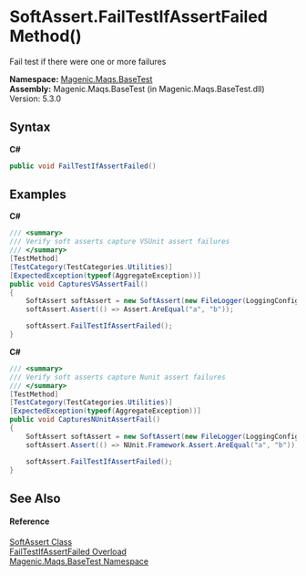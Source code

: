 # SoftAssert.FailTestIfAssertFailed Method()
 

Fail test if there were one or more failures

**Namespace:**&nbsp;<a href="MAQS_5/BaseTest_AUTOGENERATED/Magenic-Maqs-BaseTest_Namespace">Magenic.Maqs.BaseTest</a><br />**Assembly:**&nbsp;Magenic.Maqs.BaseTest (in Magenic.Maqs.BaseTest.dll) Version: 5.3.0

## Syntax

**C#**<br />
``` C#
public void FailTestIfAssertFailed()
```


## Examples

**C#**<br />
``` C#
/// <summary>
/// Verify soft asserts capture VSUnit assert failures
/// </summary>
[TestMethod]
[TestCategory(TestCategories.Utilities)]
[ExpectedException(typeof(AggregateException))]
public void CapturesVSAssertFail()
{
    SoftAssert softAssert = new SoftAssert(new FileLogger(LoggingConfig.GetLogDirectory(), "UnitTests.SoftAssertUnitTests.RespectVSFailsFails"));
    softAssert.Assert(() => Assert.AreEqual("a", "b"));

    softAssert.FailTestIfAssertFailed();
}
```

**C#**<br />
``` C#
/// <summary>
/// Verify soft asserts capture Nunit assert failures
/// </summary>
[TestMethod]
[TestCategory(TestCategories.Utilities)]
[ExpectedException(typeof(AggregateException))]
public void CapturesNUnitAssertFail()
{
    SoftAssert softAssert = new SoftAssert(new FileLogger(LoggingConfig.GetLogDirectory(), "UnitTests.SoftAssertUnitTests.RespectNUnitFails"));
    softAssert.Assert(() => NUnit.Framework.Assert.AreEqual("a", "b"));

    softAssert.FailTestIfAssertFailed();
}
```


## See Also


#### Reference
<a href="MAQS_5/BaseTest_AUTOGENERATED/SoftAssert_Class">SoftAssert Class</a><br /><a href="MAQS_5/BaseTest_AUTOGENERATED/SoftAssert-FailTestIfAssertFailed_Method">FailTestIfAssertFailed Overload</a><br /><a href="MAQS_5/BaseTest_AUTOGENERATED/Magenic-Maqs-BaseTest_Namespace">Magenic.Maqs.BaseTest Namespace</a><br />